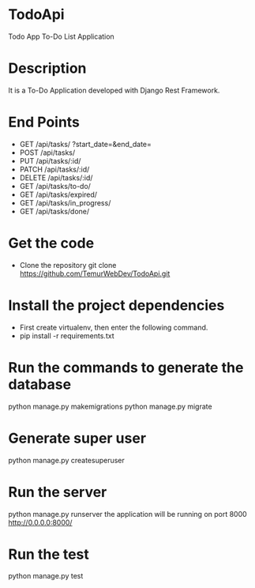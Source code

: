 # TodoApi
Todo App
To-Do List Application
# Description
It is a To-Do Application developed with Django Rest Framework.

# End Points
- GET   /api/tasks/    ?start_date=&end_date=
- POST  /api/tasks/
- PUT   /api/tasks/:id/
- PATCH   /api/tasks/:id/
- DELETE   /api/tasks/:id/
- GET   /api/tasks/to-do/
- GET   /api/tasks/expired/
- GET   /api/tasks/in_progress/
- GET   /api/tasks/done/

# Get the code
- Clone the repository git clone  https://github.com/TemurWebDev/TodoApi.git

# Install the project dependencies
- First create virtualenv, then enter the following command.
- pip install -r requirements.txt

# Run the commands to generate the database
python manage.py makemigrations
python manage.py migrate

# Generate super user
python manage.py createsuperuser

# Run the server
python manage.py runserver the application will be running on port 8000 http://0.0.0.0:8000/

# Run the test
python manage.py test


